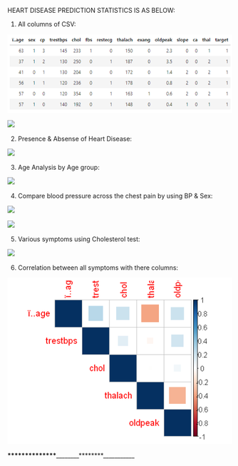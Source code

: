 ﻿HEART DISEASE PREDICTION STATISTICS IS AS BELOW:

1) All columns of CSV:

![](Aspose.Words.445e6099-cdb1-45b7-9f4b-8f3ddd9118bd.001.png)

![](Aspose.Words.445e6099-cdb1-45b7-9f4b-8f3ddd9118bd.002.png)

2) Presence & Absense of Heart Disease:

![](Aspose.Words.445e6099-cdb1-45b7-9f4b-8f3ddd9118bd.003.png)

3) Age Analysis by Age group:

![](Aspose.Words.445e6099-cdb1-45b7-9f4b-8f3ddd9118bd.004.png)

4) Compare blood pressure across the chest pain by using BP & Sex:

![](Aspose.Words.445e6099-cdb1-45b7-9f4b-8f3ddd9118bd.005.png)

![](Aspose.Words.445e6099-cdb1-45b7-9f4b-8f3ddd9118bd.006.png)

5) Various symptoms using Cholesterol test:

![](Aspose.Words.445e6099-cdb1-45b7-9f4b-8f3ddd9118bd.007.png)

6) Correlation between all symptoms with there columns:

![](Aspose.Words.445e6099-cdb1-45b7-9f4b-8f3ddd9118bd.008.png)











__________*******____________*******__________********___________





